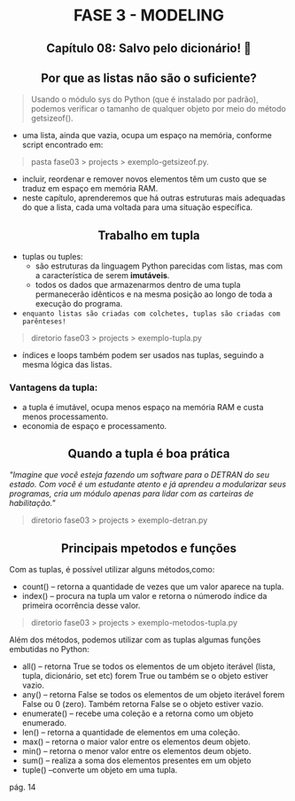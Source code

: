 <div id="fase03" align="center">
<h1>FASE 3 - MODELING</h1>
<h2>Capítulo 08: Salvo pelo dicionário! 📙</h2>
</div>

<div align="center">
<h2>Por que as listas não são o suficiente?</h2>
</div>

> Usando o módulo sys do Python (que é instalado por padrão), podemos verificar o tamanho de qualquer objeto por meio do método getsizeof().

- uma lista, ainda que vazia, ocupa um espaço na memória, conforme script encontrado em:

> pasta fase03 > projects > exemplo-getsizeof.py.
- incluir, reordenar e remover novos elementos têm um custo que se traduz em espaço em memória RAM.
- neste capítulo, aprenderemos que há outras estruturas mais adequadas do que a lista, cada uma voltada para uma situação específica.

<div align="center">
<h2>Trabalho em tupla</h2>
</div>

- tuplas ou tuples:
  - são estruturas da linguagem Python parecidas com listas, mas com a característica de serem **imutáveis**. 
  - todos os dados que armazenarmos dentro de uma tupla permanecerão idênticos e na mesma posição ao longo de toda a execução do programa.
- `enquanto listas são criadas com colchetes, tuplas são criadas com parênteses!`

> diretorio fase03 > projects > exemplo-tupla.py

- índices e loops também podem ser usados nas tuplas, seguindo a mesma lógica das listas.

### Vantagens da tupla:
- a tupla é imutável, ocupa menos espaço na memória RAM e custa menos processamento.
- economia de espaço e processamento.

<div align="center">
<h2>Quando a tupla é boa prática</h2>
</div>

<em>"Imagine que você esteja fazendo um software para o DETRAN do seu estado. Com você é um estudante atento e já aprendeu a modularizar seus programas, cria um módulo apenas para lidar com as carteiras de habilitação."</em>

> diretorio fase03 > projects > exemplo-detran.py

<div align="center">
<h2>Principais mpetodos e funções</h2>
</div>

Com as tuplas, é possível utilizar alguns métodos,como:
- count() – retorna a quantidade de vezes que um valor aparece na tupla.
- index() – procura na tupla um valor e retorna o númerodo índice da primeira ocorrência desse valor.

> diretorio fase03 > projects > exemplo-metodos-tupla.py

Além dos métodos, podemos utilizar com as tuplas algumas funções embutidas no Python:
- all() – retorna True se todos os elementos de um objeto iterável (lista, tupla, dicionário, set etc) forem True ou também se o objeto estiver vazio.
- any() – retorna False se todos os elementos de um objeto iterável forem False ou 0 (zero). Também retorna False se o objeto estiver vazio.
- enumerate() – recebe uma coleção e a retorna como um objeto enumerado.
- len() – retorna a quantidade de elementos em uma coleção.
- max() – retorna o maior valor entre os elementos deum objeto.
- min() – retorna o menor valor entre os elementos deum objeto.
- sum() – realiza a soma dos elementos presentes em um objeto
- tuple() –converte um objeto em uma tupla.

pág. 14